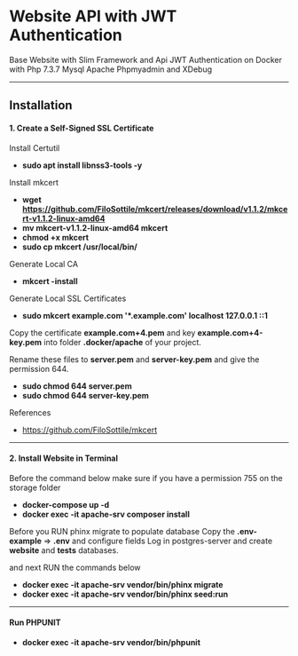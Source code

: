 # Website API with JWT Authentication

Base Website with Slim Framework and Api JWT Authentication on Docker with Php 7.3.7 Mysql Apache Phpmyadmin and XDebug

---

## Installation

#### 1. Create a Self-Signed SSL Certificate

Install Certutil

- <b>sudo apt install libnss3-tools -y</b>

Install mkcert

- <b>wget https://github.com/FiloSottile/mkcert/releases/download/v1.1.2/mkcert-v1.1.2-linux-amd64</b>
- <b>mv mkcert-v1.1.2-linux-amd64 mkcert</b>
- <b>chmod +x mkcert</b>
- <b>sudo cp mkcert /usr/local/bin/</b>

Generate Local CA

- <b>mkcert -install</b>

Generate Local SSL Certificates

- <b>sudo mkcert example.com '\*.example.com' localhost 127.0.0.1 ::1</b>

Copy the certificate <b>example.com+4.pem</b> and key <b>example.com+4-key.pem</b> into folder <b>.docker/apache</b> of your project.

Rename these files to <b>server.pem</b> and <b>server-key.pem</b> and give the permission 644.

- <b>sudo chmod 644 server.pem</b>
- <b>sudo chmod 644 server-key.pem</b>

References

- https://github.com/FiloSottile/mkcert

---

#### 2. Install Website in Terminal

Before the command below make sure if you have a permission 755 on the storage folder

- <b>docker-compose up -d</b>
- <b>docker exec -it apache-srv composer install</b>

Before you RUN phinx migrate to populate database
Copy the <b>.env-example</b> => <b>.env</b> and configure fields
Log in postgres-server and create <b>website</b> and <b>tests</b> databases.

and next RUN the commands below

- <b>docker exec -it apache-srv vendor/bin/phinx migrate</b>
- <b>docker exec -it apache-srv vendor/bin/phinx seed:run</b>

---

#### Run PHPUNIT

- <b>docker exec -it apache-srv vendor/bin/phpunit</b>
